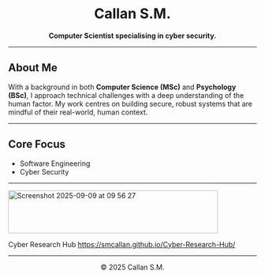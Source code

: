 <h1 align="center">Callan S.M.</h1>
<p align="center">
  <strong>Computer Scientist specialising in cyber security.</strong>
</p>

---

## About Me

With a background in both **Computer Science (MSc)** and **Psychology (BSc)**, I approach technical challenges with a deep understanding of the human factor. My work centres on building secure, robust systems that are mindful of their real-world, human context.

---

## Core Focus

- Software Engineering
- Cyber Security

---
<img width="425" height="87" alt="Screenshot 2025-09-09 at 09 56 27" src="https://github.com/user-attachments/assets/b636ed97-aeae-42d0-8958-4e7111fbee7c" />

Cyber Research Hub
https://smcallan.github.io/Cyber-Research-Hub/

---
<p align="center">
  © 2025 Callan S.M.
</p>
